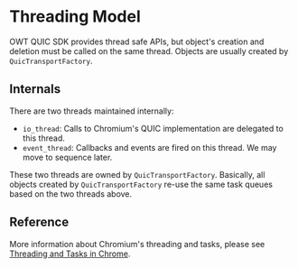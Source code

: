 # Threading Model

OWT QUIC SDK provides thread safe APIs, but object's creation and deletion must be called on the same thread. Objects are usually created by `QuicTransportFactory`.

## Internals

There are two threads maintained internally:

- `io_thread`: Calls to Chromium's QUIC implementation are delegated to this thread.
- `event_thread`: Callbacks and events are fired on this thread. We may move to sequence later.

These two threads are owned by `QuicTransportFactory`. Basically, all objects created by `QuicTransportFactory` re-use the same task queues based on the two threads above.

## Reference

More information about Chromium's threading and tasks, please see [Threading and Tasks in Chrome](https://chromium.googlesource.com/chromium/src.git/+/master/docs/threading_and_tasks.md).
